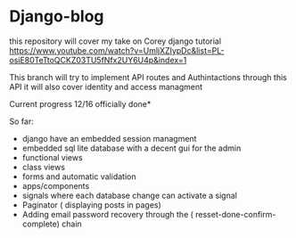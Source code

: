 ﻿# Django-blog


this repository will cover my take on Corey django tutorial  
https://www.youtube.com/watch?v=UmljXZIypDc&list=PL-osiE80TeTtoQCKZ03TU5fNfx2UY6U4p&index=1  



This branch will try to implement API routes and Authintactions through this API
it will also cover identity and access managment 

   
Current progress 12/16 officially done*



So far: 
* django have an embedded session managment 
* embedded sql lite database with a decent gui for the admin
* functional views
* class views 
* forms and automatic validation 
* apps/components 
* signals where each database change can activate a signal
* Paginator ( displaying posts in pages)
* Adding email password recovery through the ( resset-done-confirm-complete) chain 
